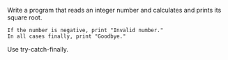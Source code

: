 Write a program that reads an integer number and calculates and prints its square root. 

	If the number is negative, print "Invalid number."
	In all cases finally, print "Goodbye."
  
Use try-catch-finally.

